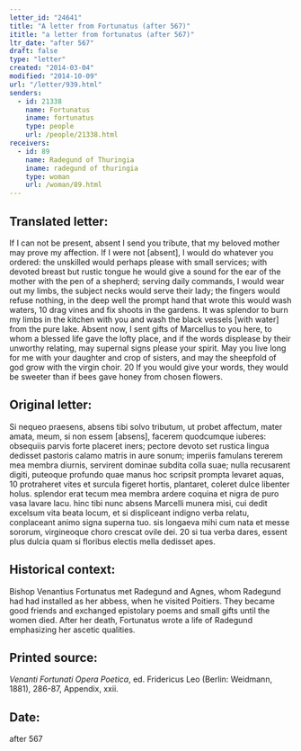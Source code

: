 ```yaml
---
letter_id: "24641"
title: "A letter from Fortunatus (after 567)"
ititle: "a letter from fortunatus (after 567)"
ltr_date: "after 567"
draft: false
type: "letter"
created: "2014-03-04"
modified: "2014-10-09"
url: "/letter/939.html"
senders:
  - id: 21338
    name: Fortunatus
    iname: fortunatus
    type: people
    url: /people/21338.html
receivers:
  - id: 89
    name: Radegund of Thuringia
    iname: radegund of thuringia
    type: woman
    url: /woman/89.html
---
```

<h2> Translated letter:</h2>If I can not be present, absent I send you tribute,
that my beloved mother may prove my affection.
If I were not [absent], I would do whatever you ordered:
the unskilled would perhaps please with small services;
with devoted breast but rustic tongue he would give
a sound for the ear of the mother with the pen of a shepherd;
serving daily commands, I would wear out my limbs,
the subject necks would serve their lady;
the fingers would refuse nothing, in the deep well
the prompt hand that wrote this would wash waters,      10
drag vines and fix shoots in the gardens.
It was splendor to burn my limbs in the kitchen with you
and wash the black vessels [with water] from the pure lake.
Absent now, I sent gifts of Marcellus to you here,
to whom a blessed life gave the lofty place,
and if the words displease by their unworthy relating,
may supernal signs please your spirit.
May you live long for me with your daughter and crop of sisters,
and may the sheepfold of god grow with the virgin choir.  20
If you would give your words, they would be sweeter than if
bees gave honey from chosen flowers.
<h2 class="mt-4"> Original letter:</h2>Si nequeo praesens, absens tibi solvo tributum,
ut probet affectum, mater amata, meum,
si non essem [absens], facerem quodcumque iuberes:
obsequiis parvis forte placeret iners;
pectore devoto set rustica lingua dedisset
pastoris calamo matris in aure sonum;
imperiis famulans tererem mea membra diurnis,
servirent dominae subdita colla suae;
nulla recusarent digiti, puteoque profundo
quae manus hoc scripsit prompta levaret aquas,      10
protraheret vites et surcula figeret hortis,
plantaret, coleret dulce libenter holus.
splendor erat tecum mea membra ardere coquina
et nigra de puro vasa lavare lacu.
hinc tibi nunc absens Marcelli munera misi,
cui dedit excelsum vita beata locum,
et si displiceant indigno verba relatu,
conplaceant animo signa superna tuo.
sis longaeva mihi cum nata et messe sororum,
virgineoque choro crescat ovile dei.                20
si tua verba dares, essent plus dulcia quam si
floribus electis mella dedisset apes.
<h2 class="mt-4"> Historical context:</h2>Bishop Venantius Fortunatus met Radegund and Agnes, whom Radegund had had installed as her abbess, when he visited Poitiers. They became good friends and exchanged epistolary poems and small gifts until the women died. After her death, Fortunatus wrote a life of Radegund emphasizing her ascetic qualities.
<h2 class="mt-4"> Printed source:</h2><p><em>Venanti Fortunati Opera Poetica</em>, ed. Fridericus Leo (Berlin: Weidmann, 1881), 286-87, Appendix, xxii.</p><h2 class="mt-4"> Date:</h2>after 567